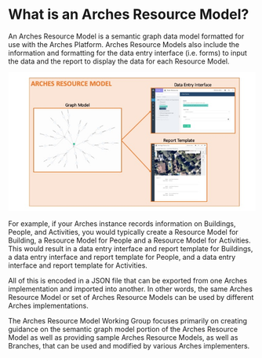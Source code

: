
# What is an Arches Resource Model?

An Arches Resource Model is a semantic graph data model formatted for use with the Arches Platform. Arches Resource Models also include the information and formatting for the data entry interface (i.e. forms) to input the data and the report to display the data for each Resource Model.

![Resource Model contents](Slide1.jpeg)

For example, if your Arches instance records information on Buildings, People, and Activities, you would typically create a Resource Model for Building, a Resource Model for People and a Resource Model for Activities. This would result in a data entry interface and report template for Buildings, a data entry interface and report template for People, and a data entry interface and report template for Activities. 

All of this is encoded in a JSON file that can be exported from one Arches implementation and imported into another. In other words, the same Arches Resource Model or set of Arches Resource Models can be used by different Arches implementations. 

The Arches Resource Model Working Group focuses primarily on creating guidance on the semantic graph model portion of the Arches Resource Model as well as providing sample Arches Resource Models, as well as Branches, that can be used and modified by various Arches implementers. 